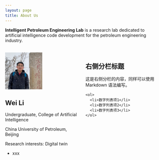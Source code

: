 ```yaml
---
layout: page
title: About Us
---
```


**Intelligent Petroleum Engineering Lab** is a research lab dedicated to artificial intelligence code development for the petroleum engineering industry.
<br/><br/>
<div style="display: flex; flex-wrap: wrap;">
  <div style="flex: 1; padding-right: 10px;">
    <img src="/about/img/liwei.jpeg" alt="生活照" style="max-width: 50%;">
    <h2>Wei Li</h2>
    <p>Undergraduate, College of Artificial Intelligence</p>
    <p>China University of Petroleum, Beijing</p>
    <p>Research interests: Digital twin</p>
    <ul>
      <li>xxx</li>
    </ul>
  </div>
  <div style="flex: 1; padding-left: 10px;">
    <h2>右侧分栏标题</h2>
    <p>这是右侧分栏的内容，同样可以使用 Markdown 语法编写。</p>

    <ol>
      <li>数字列表项1</li>
      <li>数字列表项2</li>
      <li>数字列表项3</li>
    </ol>
  </div>
</div>

